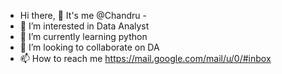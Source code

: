 - Hi there, 👋 It's me @Chandru -
- 👀 I’m interested in Data Analyst
- 🌱 I’m currently learning python
- 💞️ I’m looking to collaborate on DA
- 📫 How to reach me
  https://mail.google.com/mail/u/0/#inbox

<!---
Chandru01101998/Chandru01101998 is a ✨ special ✨ repository because its `README.md` (this file) appears on your GitHub profile.
You can click the Preview link to take a look at your changes.
--->
